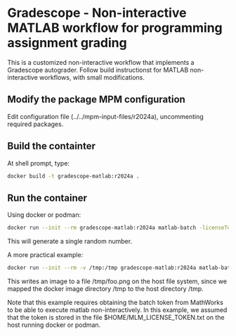 # Gradescope - Non-interactive MATLAB workflow for programming assignment grading

This is a customized non-interactive workflow that implements a 
Gradescope autograder. Follow build instructionst for MATLAB non-interactive
workflows, with small modifications.

## Modify the package MPM configuration

Edit configuration file (../../mpm-input-files/r2024a), uncommenting required packages.

## Build the containter
At shell prompt, type:
```bash
docker build -t gradescope-matlab:r2024a .
```

## Run the container
Using docker or podman:
```bash
docker run --init --rm gradescope-matlab:r2024a matlab-batch -licenseToken "$(< /home/marek/Documents/MLM_LICENSE_TOKEN.txt)" "rand"
```

This will generate a single random number.

A more practical example:
```bash
docker run --init --rm -v /tmp:/tmp gradescope-matlab:r2024a matlab-batch -licenseToken "$(< $HOME/Documents/MLM_LICENSE_TOKEN.txt)" "imwrite(checkerboard(64),'/tmp/foo.png','PNG')"
```
This writes an image to a file /tmp/foo.png on the host file system, since we mapped 
the docker image directory /tmp to the host directory /tmp.

Note that this example requires obtaining the batch token from MathWorks to be able to execute matlab non-interactively. In this example, we
assumed that the token is stored in the file $HOME/MLM_LICENSE_TOKEN.txt on the host running docker or podman.
